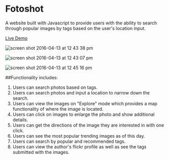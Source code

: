 # Fotoshot

A website built with Javascript to provide users with the ability to search through popular images by tags based on the user's location input.

[Live Demo](https:fotoshot.herokuapp.com)

![screen shot 2016-04-13 at 12 43 38 pm](https://cloud.githubusercontent.com/assets/528146/14508378/ff8dc660-017b-11e6-8192-69adf0abb0c2.png)

![screen shot 2016-04-13 at 12 43 07 pm](https://cloud.githubusercontent.com/assets/528146/14508375/ff892fb0-017b-11e6-93f2-9d67878b47dd.png)

![screen shot 2016-04-13 at 12 45 16 pm](https://cloud.githubusercontent.com/assets/528146/14508376/ff8a62f4-017b-11e6-8e60-16054e4f4a26.png)

##Functionality includes:
1. Users can search photos based on tags.
2. Users can search photos and input a location to narrow down the search.
3. Users can view the images on "Explore" mode which provides a map functionality of where the image is located.
4. Users can click on images to enlarge the photo and show additional details.
5. Users can get the directions of the image they are interested in with one click.
6. Users can see the most popular trending images as of this day.
7. Users can search by popular and recommended tags.
7. Users can view the author's flickr profile as well as see the tags submitted with the images.
